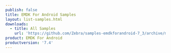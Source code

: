 ```yaml
---
publish: false
title: EMDK For Android Samples
layout: list-samples.html
downloads:
  - title: All Samples
    url: 'https://github.com/Zebra/samples-emdkforandroid-7_3/archive/master.zip'
product: EMDK For Android
productversion: '7.4'
---
```






















